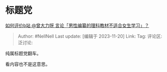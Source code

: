 # 标题党
[如何评价b站 @曾大力呀 言论「男性编纂的理科教材不适合女生学习」？](https://www.zhihu.com/question/630696957/answer/3296107305)

> Author: #NellNell
> Last update: [编辑于 2023-11-20]
> Link:
> Tag:
> 评论区:
> 泛讨论:

纯属标题党翻车。

看内容也不是这意思。
